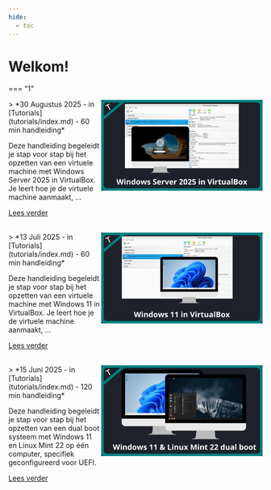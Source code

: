 ```yaml
---
hide:
  - toc
---
```


# Welkom!

<!---
// inline CSS to not display section title
<style>
  .md-typeset h1,
  .md-content__button {
    display: none;
  }
</style>
-->

<!--- BLOG TEMPLATE 
<img src="images/blogs/YYYY/320-180.png" width="320" height="180" align=left />
> *September 26, 2022 - in [Blogs](blogs/index.md) - 5 min read*


Cras elementum metus quis est luctus, vitae tincidunt orci consequat. Maecenas at ipsum ac dui venenatis convallis. Morbi lobortis, purus vitae lobortis vehicula, metus velit cursus nisi, a placerat mi nunc id enim.

[Continue reading](blogs/YYYY/blog.md)
<br>
<br>
--->



<!--- TUTORIAL TEMPLATE
<img src="images/tutorials/tutorial/320-180.png" width="320" height="180" align=left />
> *September 26, 2022 - in [Tutorials](tutorials/index.md) - 20 min lesson*


Cras elementum metus quis est luctus, vitae tincidunt orci consequat. Maecenas at ipsum ac dui venenatis convallis. Morbi lobortis, purus vitae lobortis vehicula, metus velit cursus nisi, a placerat mi nunc id enim.

[Continue reading](tutorials/tutorial/index.md)
<br>
<br>
--->



<!--- HOWTO TEMPLATE
<img src="howtos/howto_template/1280-720.png" width="320" height="180" align=left />
> *September 26, 2022 - in [Howtos](howtos/index.md) - 7 min guide*


Cras elementum metus quis est luctus, vitae tincidunt orci consequat. Maecenas at ipsum ac dui venenatis convallis. Morbi lobortis, purus vitae lobortis vehicula, metus velit cursus nisi, a placerat mi nunc id enim.

[Continue reading](howtos/howto_template/index.md)
<br>
<br>
--->

=== "1"

<img src="tutorials/setup-windows-server2025-vm-virtualbox/home.png" width="320" height="180" align=right />
> *30 Augustus 2025 - in [Tutorials](tutorials/index.md) - 60 min handleiding*


Deze handleiding begeleidt je stap voor stap bij het opzetten van een virtuele machine met Windows Server 2025 in VirtualBox. Je leert hoe je de virtuele machine aanmaakt, ...

[Lees verder](tutorials/setup-windows-server2025-vm-virtualbox/index.md)
<br>
<br>

<!--- ---------------------------------------------------------------------------------------------------------------- --->

<img src="tutorials/setup-windows11-vm-virtualbox/home.png" width="320" height="180" align=right />
> *13 Juli 2025 - in [Tutorials](tutorials/index.md) - 60 min handleiding*


Deze handleiding begeleidt je stap voor stap bij het opzetten van een virtuele machine met Windows 11 in VirtualBox. Je leert hoe je de virtuele machine aanmaakt, ...

[Lees verder](tutorials/setup-windows11-vm-virtualbox/index.md)
<br>
<br>

<!--- ---------------------------------------------------------------------------------------------------------------- --->

<img src="tutorials/setup-windows11-linuxmint22-dual-boot-uefi/home.png" width="320" height="180" align=right />
> *15 Juni 2025 - in [Tutorials](tutorials/index.md) - 120 min handleiding*


Deze handleiding begeleidt je stap voor stap bij het opzetten van een dual boot systeem met Windows 11 en Linux Mint 22 op één computer, specifiek geconfigureerd voor UEFI.

[Lees verder](tutorials/setup-windows11-linuxmint22-dual-boot-uefi/index.md)
<br>
<br>
